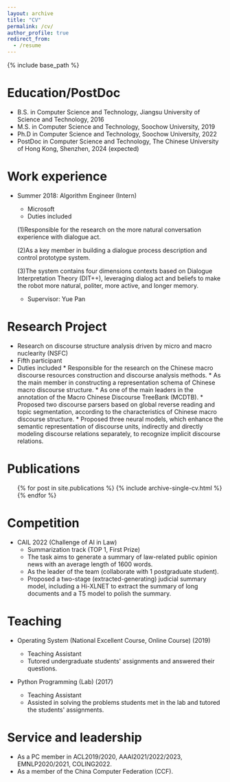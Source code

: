 ```yaml
---
layout: archive
title: "CV"
permalink: /cv/
author_profile: true
redirect_from:
  - /resume
---
```


{% include base_path %}

Education/PostDoc
======
* B.S. in Computer Science and Technology, Jiangsu University of Science and Technology, 2016
* M.S. in Computer Science and Technology, Soochow University, 2019
* Ph.D in Computer Science and Technology, Soochow University, 2022
* PostDoc in Computer Science and Technology, The Chinese University of Hong Kong, Shenzhen, 2024 (expected)

Work experience
======
* Summer 2018: Algorithm Engineer (Intern)
  * Microsoft 
  * Duties included
  
  (1)Responsible for the research on the more natural conversation experience with dialogue act.
  
  (2)As a key member in building a dialogue process description and control prototype system.
  
  (3)The system contains four dimensions contexts based on Dialogue Interpretation Theory (DIT++), leveraging dialog act and beliefs to make the robot more natural, politer, more active, and longer memory.
  
  * Supervisor: Yue Pan
  
Research Project
======
* Research on discourse structure analysis driven by micro and macro nuclearity (NSFC)
* Fifth participant 
* Duties included
      * Responsible for the research on the Chinese macro discourse resources construction and discourse analysis methods.
      * As the main member in constructing a representation schema of Chinese macro discourse structure.
      * As one of the main leaders in the annotation of the Macro Chinese Discourse TreeBank (MCDTB).
      * Proposed two discourse parsers based on global reverse reading and topic segmentation, according to the characteristics of Chinese macro discourse structure.
      * Proposed three neural models, which enhance the semantic representation of discourse units, indirectly and directly modeling discourse relations separately, to recognize implicit discourse relations.

Publications
======
  <ul>{% for post in site.publications %}
    {% include archive-single-cv.html %}
  {% endfor %}</ul>
  
Competition
======
 * CAIL 2022 (Challenge of AI in Law)
    * Summarization track (TOP 1, First Prize)
    * The task aims to generate a summary of law-related public opinion news with an average length of 1600 words.
    * As the leader of the team (collaborate with 1 postgraduate student).
    * Proposed a two-stage (extracted-generating) judicial summary model, including a Hi-XLNET to extract the summary of long documents and a T5 model to polish the summary.
  
Teaching
======
  * Operating System (National Excellent Course, Online Course) (2019)
      * Teaching Assistant 
      * Tutored undergraduate students' assignments and answered their questions. 
   
  * Python Programming (Lab) (2017)
      * Teaching Assistant 
      * Assisted in solving the problems students met in the lab and tutored the students' assignments. 
  
Service and leadership
======
* As a PC member in ACL2019/2020, AAAI2021/2022/2023, EMNLP2020/2021, COLING2022. 
* As a member of the China Computer Federation (CCF). 
